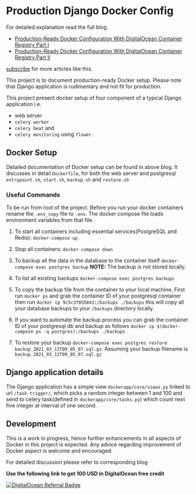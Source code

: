 # Production Django Docker Config

For detailed explanation read the full blog.

- [Production-Ready Docker Configuration With DigitalOcean Container Registry Part I](https://medium.com/subscribe/@endalk200)
- [Production-Ready Docker Configuration With DigitalOcean Container Registry Part II](https://medium.com/subscribe/@endalk200)

[subscribe](https://medium.com/subscribe/@endalk200) for more articles like this.

This project is to document production-ready Docker setup. Please note that Django application is rudimentary and not fit for production.

This project present docker setup of four component of a typical Django application i.e. 

- web server
- `celery worker`
- `celery beat` and 
- `celery monitoring` using `flower`.

## Docker Setup

Detailed documentation of Docker setup can be found in above blog.
It discusses in detail `Dockerfile`, for both the web server and postgresql `entrypoint.sh`, `start.sh`, `backup.sh` and `restore.sh`

### Useful Commands

To be run from root of the project. Before you run your docker containers rename the `.env_copy` file to `.env`. The docker compose file loads environment variables from that file.

1. To start all containers including essential services(PostgreSQL and Redis):  `docker-compose up`

2. Stop all containers: `docker-compose down`

3. To backup all the data in the database to the container itself `docker-compose exec postgres backup` **NOTE:** The backup is not stored locally.

4. To list all existing backups `docker-compose exec postgres backups`

5. To copy the backup file from the container to your local machine, First run `docker ps` and grab the container ID of your postgresql container then run `docker cp 9c5c3f055843:/backups ./backups` this will copy all your database backups to your `/backups` directory locally.

6. If you want to automate the backup process you can grab the container ID of your postgresql db and backup as follows `docker cp $(docker-compose ps -q postgres):/backups ./backups`

7. To restore your backup `docker-compose exec postgres restore backup_2021_03_13T09_05_07.sql.gz`. Assuming your backup filename is `backup_2021_03_13T09_05_07.sql.gz`

## Django application details

The Django application has a simple view `dockerapp/core/views.py` linked to url `/task-trigger/`, which picks a random integer between 1 and 100 and send to celery task(defined in `dockerapp/core/tasks.py`) which count next five integer at interval of one second.

## Development

This is a work in progress, hence further enhancements in all aspects of Docker in this project is expected. Any advice regarding improvement of Docker aspect is welcome and encouraged.

For detailed discussion please refer to corresponding blog 

**Use the following link to get 100 USD in DigitalOcean free credit**

[![DigitalOcean Referral Badge](https://web-platforms.sfo2.cdn.digitaloceanspaces.com/WWW/Badge%201.svg)](https://www.digitalocean.com/?refcode=7a5167a14566&utm_campaign=Referral_Invite&utm_medium=Referral_Program&utm_source=badge)